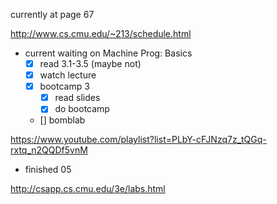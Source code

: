 currently at page 67

http://www.cs.cmu.edu/~213/schedule.html

- current waiting on Machine Prog: Basics
	- [x] read 3.1-3.5 (maybe not)
	- [x] watch lecture
	- [x] bootcamp 3
		- [x] read slides
		- [x] do bootcamp
	- [] bomblab

https://www.youtube.com/playlist?list=PLbY-cFJNzq7z_tQGq-rxtq_n2QQDf5vnM
- finished 05

http://csapp.cs.cmu.edu/3e/labs.html
